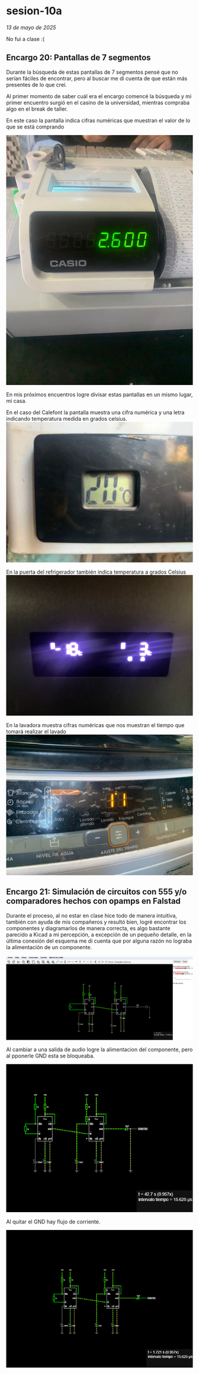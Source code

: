 # sesion-10a
*13 de mayo de 2025*

No fui a clase :(

## Encargo 20: Pantallas de 7 segmentos 

Durante la búsqueda de estas pantallas de 7 segmentos pensé que no serían fáciles de encontrar, pero al buscar me di cuenta de que están más presentes de lo que creí.

Al primer momento de saber cuál era el encargo comencé la búsqueda y mi primer encuentro surgió en el casino de la universidad, mientras compraba algo en el break de taller.

En este caso la pantalla indica cifras numéricas que muestran el valor de lo que se está comprando

![MaquinaRegistradora](https://github.com/AlanisMria/dis8644-2025-1/blob/main/27-AlanisMria/sesion-10a/archivos/MaquinaRegistradora.jpg)

En mis próximos encuentros logre divisar estas pantallas en un mismo lugar, mi casa.

En el caso del Calefont la pantalla muestra una cifra numérica y una letra indicando temperatura medida en grados celsius.
![calefont](https://github.com/AlanisMria/dis8644-2025-1/blob/main/27-AlanisMria/sesion-10a/archivos/Calefont.jpg)

En la puerta del refrigerador también indica temperatura a  grados Celsius
![refrigerador](https://github.com/AlanisMria/dis8644-2025-1/blob/main/27-AlanisMria/sesion-10a/archivos/Refrigerador.jpg)

En la lavadora muestra cifras numéricas que nos muestran el tiempo que tomará realizar el lavado 
![lavadora](https://github.com/AlanisMria/dis8644-2025-1/blob/main/27-AlanisMria/sesion-10a/archivos/lavadora.jpg)

## Encargo 21: Simulación de circuitos con 555 y/o comparadores hechos con opamps en Falstad

Durante el proceso, al no estar en clase hice todo de manera intuitiva, también con ayuda de mis compañeros y resultó bien, logré encontrar los componentes y diagramarlos de manera correcta, es algo bastante parecido a Kicad a mi percepción, a excepción de un pequeño detalle, en la última conexión del esquema me di cuenta que por alguna razón no lograba la alimentación de un componente.

![variacionAtariPunkEnFalstad](https://github.com/AlanisMria/dis8644-2025-1/blob/main/27-AlanisMria/sesion-10a/archivos/variacionAtariPunkEnFalstad.png)

Al cambiar a una salida de audio logre la alimentacion del componente, pero al pponerle GND esta se bloqueaba.

![Gnd](https://github.com/AlanisMria/dis8644-2025-1/blob/main/27-AlanisMria/sesion-10a/archivos/Gnd.png)

Al quitar el GND hay flujo de corriente.

![nognd](https://github.com/AlanisMria/dis8644-2025-1/blob/main/27-AlanisMria/sesion-10a/archivos/nognd.png)






